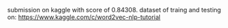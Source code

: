 submission on kaggle with score of 0.84308.
dataset of traing and testing on: https://www.kaggle.com/c/word2vec-nlp-tutorial
